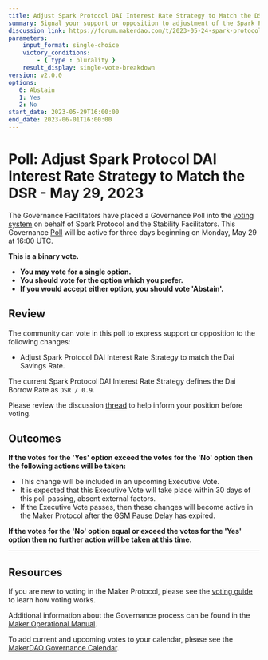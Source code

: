 ```yaml
---
title: Adjust Spark Protocol DAI Interest Rate Strategy to Match the DSR - May 29, 2023
summary: Signal your support or opposition to adjustment of the Spark Protocol DAI Interest Rate Strategy to match the Dai Savings Rate.
discussion_link: https://forum.makerdao.com/t/2023-05-24-spark-protocol-updates/20958
parameters:
    input_format: single-choice
    victory_conditions:
        - { type : plurality }
    result_display: single-vote-breakdown
version: v2.0.0
options:
   0: Abstain
   1: Yes
   2: No
start_date: 2023-05-29T16:00:00
end_date: 2023-06-01T16:00:00
---
```

# Poll: Adjust Spark Protocol DAI Interest Rate Strategy to Match the DSR - May 29, 2023

The Governance Facilitators have placed a Governance Poll into the [voting system](https://vote.makerdao.com/polling) on behalf of Spark Protocol and the Stability Facilitators. This Governance [Poll](https://manual.makerdao.com/governance/governance-cycle/weekly-governance-cycle#weekly-governance-cycle-definitions-mip16c1) will be active for three days beginning on Monday, May 29 at 16:00 UTC.

**This is a binary vote.**
- **You may vote for a single option.**
- **You should vote for the option which you prefer.**
- **If you would accept either option, you should vote 'Abstain'.**

## Review

The community can vote in this poll to express support or opposition to the following changes:
* Adjust Spark Protocol DAI Interest Rate Strategy to match the Dai Savings Rate.

The current Spark Protocol DAI Interest Rate Strategy defines the Dai Borrow Rate as `DSR / 0.9`.

Please review the discussion [thread](https://forum.makerdao.com/t/2023-05-24-spark-protocol-updates/20958) to help inform your position before voting.

## Outcomes

**If the votes for the 'Yes' option exceed the votes for the 'No' option then the following actions will be taken:**
* This change will be included in an upcoming Executive Vote.
* It is expected that this Executive Vote will take place within 30 days of this poll passing, absent external factors.
* If the Executive Vote passes, then these changes will become active in the Maker Protocol after the [GSM Pause Delay](https://manual.makerdao.com/parameter-index/core/param-gsm-pause-delay) has expired.

**If the votes for the 'No' option equal or exceed the votes for the 'Yes' option then no further action will be taken at this time.**

---

## Resources

If you are new to voting in the Maker Protocol, please see the [voting guide](https://manual.makerdao.com/governance/voting-in-makerdao/on-chain-governance) to learn how voting works.

Additional information about the Governance process can be found in the [Maker Operational Manual](https://manual.makerdao.com).

To add current and upcoming votes to your calendar, please see the [MakerDAO Governance Calendar](https://manual.makerdao.com/makerdao/calendars/governance-calendar).
